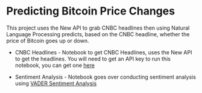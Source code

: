 # Predicting Bitcoin Price Changes

This project uses the New API to grab CNBC headlines then using Natural Language Processing predicts, based on the CNBC headline, whether the price of Bitcoin goes up or down.

- CNBC Headlines - Notebook to get CNBC Headlines, uses the New API to get the headlines.  You will need to get an API key to run this notebook, you can get one [here](https://newsapi.org/)

- Sentiment Analysis - Notebook goes over conducting sentiment analysis using [VADER Sentiment Analysis](https://github.com/cjhutto/vaderSentiment)
